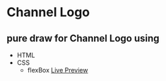# Channel Logo
## pure draw for Channel Logo using
* HTML
* CSS
    - flexBox
[Live Preview](https://fadyehabamer.github.io/Channel-Logo/)
